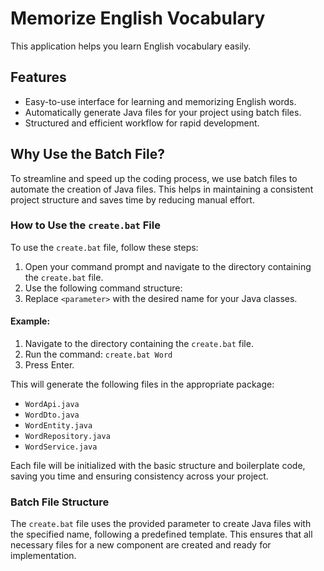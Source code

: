 # Memorize English Vocabulary

This application helps you learn English vocabulary easily.

## Features

- Easy-to-use interface for learning and memorizing English words.
- Automatically generate Java files for your project using batch files.
- Structured and efficient workflow for rapid development.

## Why Use the Batch File?

To streamline and speed up the coding process, we use batch files to automate the creation of Java files. This helps in maintaining a consistent project structure and saves time by reducing manual effort.

### How to Use the `create.bat` File

To use the `create.bat` file, follow these steps:

1. Open your command prompt and navigate to the directory containing the `create.bat` file.
2. Use the following command structure:
3. Replace `<parameter>` with the desired name for your Java classes.

#### Example:

1. Navigate to the directory containing the `create.bat` file.
2. Run the command: `create.bat Word`
3. Press Enter.

This will generate the following files in the appropriate package:

- `WordApi.java`
- `WordDto.java`
- `WordEntity.java`
- `WordRepository.java`
- `WordService.java`

Each file will be initialized with the basic structure and boilerplate code, saving you time and ensuring consistency across your project.

### Batch File Structure

The `create.bat` file uses the provided parameter to create Java files with the specified name, following a predefined template. This ensures that all necessary files for a new component are created and ready for implementation.
